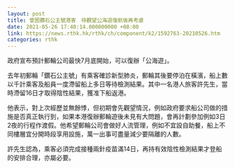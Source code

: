 ```yaml
---
layout: post
title: 曾困鑽石公主號港客　待觀望公海遊復航後再考慮　　　
date: 2021-05-26 17:40:14.000000000 +08:00
link: https://news.rthk.hk/rthk/ch/component/k2/1592763-20210526.htm
categories: rthk
---
```


政府宣布預計郵輪公司最快7月底開始，可以復辦「公海遊」。

去年初郵輪「鑽石公主號」有乘客確診新型肺炎，郵輪其後要停泊在橫濱，船上數以千計乘客及船員一度滯留船上多日等待檢測結果。其中一名港人旅客許先生，當時滯留16日才取得陰性結果，獲准下船返港。

他表示，對上次經歷並無餘悸，但初期會先觀望情況，例如政府要求船公司做的措施是否真正執行到，如果本港復辦郵輪遊後未見有大問題，會再計劃參加例如3日2夜的行程作渡假。他希望郵輪公司會做好人流管理，例如不宜設自助餐，船上不同樓層宜分開時段享用設施，萬一出事可盡量減少要隔離的人數。

許先生認為，乘客必須完成接種兩針疫苗滿14日，再持有效陰性檢測結果才登船的安排合理，亦屬必要。
